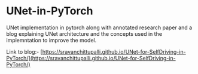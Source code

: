 # UNet-in-PyTorch
UNet implementation in pytorch along with annotated research paper and a blog explaining UNet architecture and the concepts used in the implemntation to improve the model.

Link to blog:- [https://sravanchittupalli.github.io/UNet-for-SelfDriving-in-PyTorch/](https://sravanchittupalli.github.io/UNet-for-SelfDriving-in-PyTorch/)

